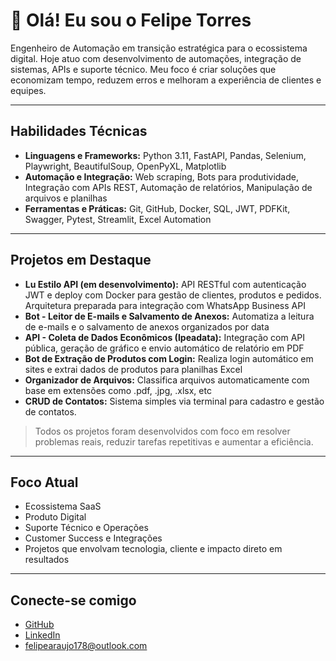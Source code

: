 # 👋 Olá! Eu sou o Felipe Torres

Engenheiro de Automação em transição estratégica para o ecossistema digital. Hoje atuo com desenvolvimento de automações, integração de sistemas, APIs e suporte técnico. Meu foco é criar soluções que economizam tempo, reduzem erros e melhoram a experiência de clientes e equipes.

---

## Habilidades Técnicas

- **Linguagens e Frameworks:** Python 3.11, FastAPI, Pandas, Selenium, Playwright, BeautifulSoup, OpenPyXL, Matplotlib  
- **Automação e Integração:** Web scraping, Bots para produtividade, Integração com APIs REST, Automação de relatórios, Manipulação de arquivos e planilhas
- **Ferramentas e Práticas:** Git, GitHub, Docker, SQL, JWT, PDFKit, Swagger, Pytest, Streamlit, Excel Automation

---

## Projetos em Destaque

- **Lu Estilo API (em desenvolvimento):** API RESTful com autenticação JWT e deploy com Docker para gestão de clientes, produtos e pedidos. Arquitetura preparada para integração com WhatsApp Business API
- **Bot - Leitor de E-mails e Salvamento de Anexos:** Automatiza a leitura de e-mails e o salvamento de anexos organizados por data
- **API - Coleta de Dados Econômicos (Ipeadata):** Integração com API pública, geração de gráfico e envio automático de relatório em PDF
- **Bot de Extração de Produtos com Login:** Realiza login automático em sites e extrai dados de produtos para planilhas Excel
- **Organizador de Arquivos:** Classifica arquivos automaticamente com base em extensões como .pdf, .jpg, .xlsx, etc
- **CRUD de Contatos:** Sistema simples via terminal para cadastro e gestão de contatos.

> Todos os projetos foram desenvolvidos com foco em resolver problemas reais, reduzir tarefas repetitivas e aumentar a eficiência.

---

## Foco Atual

- Ecossistema SaaS
- Produto Digital
- Suporte Técnico e Operações
- Customer Success e Integrações
- Projetos que envolvam tecnologia, cliente e impacto direto em resultados

---

## Conecte-se comigo

- [GitHub](https://github.com/TowersDevs)
- [LinkedIn](https://linkedin.com/in/felipetorres-tech)
- felipearaujo178@outlook.com
